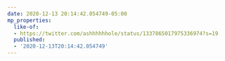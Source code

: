 ```yaml
---
date: 2020-12-13 20:14:42.054749-05:00
mp_properties:
  like-of:
  - https://twitter.com/ashhhhhhole/status/1337865017975336974?s=19
  published:
  - '2020-12-13T20:14:42.054749'
---
```


